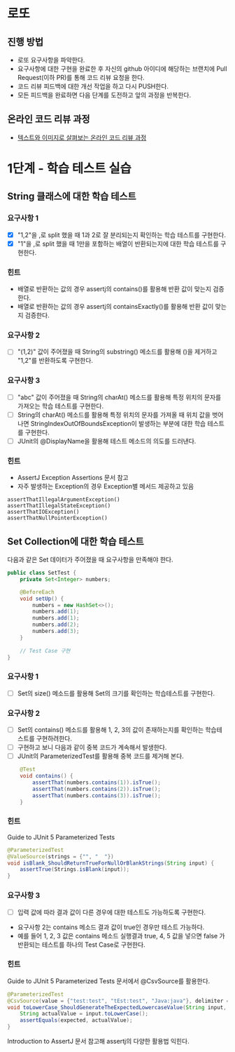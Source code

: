 # 로또
## 진행 방법
* 로또 요구사항을 파악한다.
* 요구사항에 대한 구현을 완료한 후 자신의 github 아이디에 해당하는 브랜치에 Pull Request(이하 PR)를 통해 코드 리뷰 요청을 한다.
* 코드 리뷰 피드백에 대한 개선 작업을 하고 다시 PUSH한다.
* 모든 피드백을 완료하면 다음 단계를 도전하고 앞의 과정을 반복한다.

## 온라인 코드 리뷰 과정
* [텍스트와 이미지로 살펴보는 온라인 코드 리뷰 과정](https://github.com/next-step/nextstep-docs/tree/master/codereview)

# 1단계 - 학습 테스트 실습
## String 클래스에 대한 학습 테스트
### 요구사항 1
- [x] "1,2"을 ,로 split 했을 때 1과 2로 잘 분리되는지 확인하는 학습 테스트를 구현한다.
- [x] "1"을 ,로 split 했을 때 1만을 포함하는 배열이 반환되는지에 대한 학습 테스트를 구현한다.
### 힌트 
- 배열로 반환하는 값의 경우 assertj의 contains()를 활용해 반환 값이 맞는지 검증한다.
- 배열로 반환하는 값의 경우 assertj의 containsExactly()를 활용해 반환 값이 맞는지 검증한다.

### 요구사항 2
- [ ] "(1,2)" 값이 주어졌을 때 String의 substring() 메소드를 활용해 ()을 제거하고 "1,2"를 반환하도록 구현한다.

### 요구사항 3
- [ ] "abc" 값이 주어졌을 때 String의 charAt() 메소드를 활용해 특정 위치의 문자를 가져오는 학습 테스트를 구현한다.
- [ ] String의 charAt() 메소드를 활용해 특정 위치의 문자를 가져올 때 위치 값을 벗어나면 StringIndexOutOfBoundsException이 발생하는 부분에 대한 학습 테스트를 구현한다.
- [ ] JUnit의 @DisplayName을 활용해 테스트 메소드의 의도를 드러낸다.

### 힌트
- AssertJ Exception Assertions 문서 참고
- 자주 발생하는 Exception의 경우 Exception별 메서드 제공하고 있음
```
assertThatIllegalArgumentException()
assertThatIllegalStateException()
assertThatIOException()
assertThatNullPointerException()
```

## Set Collection에 대한 학습 테스트
다음과 같은 Set 데이터가 주어졌을 때 요구사항을 만족해야 한다.

```java
public class SetTest {
    private Set<Integer> numbers;

    @BeforeEach
    void setUp() {
        numbers = new HashSet<>();
        numbers.add(1);
        numbers.add(1);
        numbers.add(2);
        numbers.add(3);
    }
    
    // Test Case 구현
}
```

### 요구사항 1
- [ ] Set의 size() 메소드를 활용해 Set의 크기를 확인하는 학습테스트를 구현한다.

### 요구사항 2
- [ ] Set의 contains() 메소드를 활용해 1, 2, 3의 값이 존재하는지를 확인하는 학습테스트를 구현하려한다.
- [ ] 구현하고 보니 다음과 같이 중복 코드가 계속해서 발생한다.
- [ ] JUnit의 ParameterizedTest를 활용해 중복 코드를 제거해 본다.
```java
    @Test
    void contains() {
        assertThat(numbers.contains(1)).isTrue();
        assertThat(numbers.contains(2)).isTrue();
        assertThat(numbers.contains(3)).isTrue();
    }
```

### 힌트
Guide to JUnit 5 Parameterized Tests
```java
@ParameterizedTest
@ValueSource(strings = {"", "  "})
void isBlank_ShouldReturnTrueForNullOrBlankStrings(String input) {
    assertTrue(Strings.isBlank(input));
}
```

### 요구사항 3
- [ ] 입력 값에 따라 결과 값이 다른 경우에 대한 테스트도 가능하도록 구현한다.
- 요구사항 2는 contains 메소드 결과 값이 true인 경우만 테스트 가능하다.
- 예를 들어 1, 2, 3 값은 contains 메소드 실행결과 true, 4, 5 값을 넣으면 false 가 반환되는 테스트를 하나의 Test Case로 구현한다.

### 힌트

Guide to JUnit 5 Parameterized Tests 문서에서 @CsvSource를 활용한다.

```java
@ParameterizedTest
@CsvSource(value = {"test:test", "tEst:test", "Java:java"}, delimiter = ':')
void toLowerCase_ShouldGenerateTheExpectedLowercaseValue(String input, String expected) {
    String actualValue = input.toLowerCase();
    assertEquals(expected, actualValue);
}
```
Introduction to AssertJ 문서 참고해 assertj의 다양한 활용법 익힌다.
